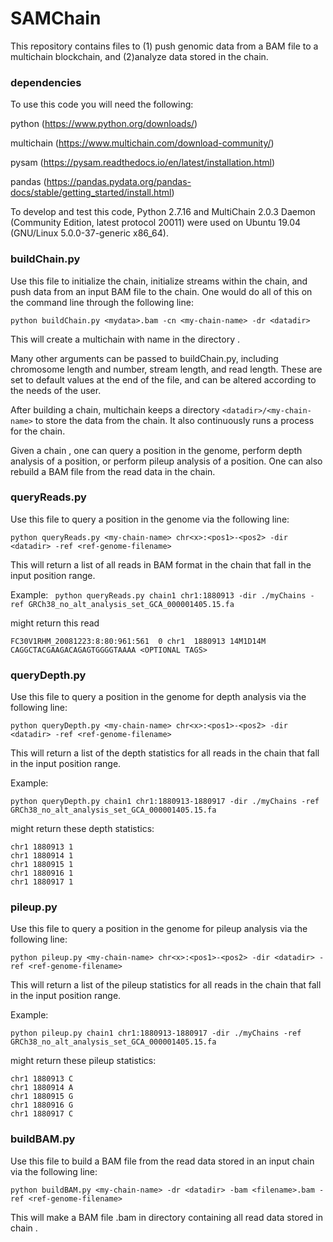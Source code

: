 # SAMChain

This repository contains files to (1) push genomic data from a BAM file to a multichain blockchain, and (2)analyze data stored in the chain.

### dependencies
To use this code you will need the following:

python (https://www.python.org/downloads/)

multichain (https://www.multichain.com/download-community/)

pysam (https://pysam.readthedocs.io/en/latest/installation.html)

pandas (https://pandas.pydata.org/pandas-docs/stable/getting_started/install.html)

To develop and test this code, Python 2.7.16 and MultiChain 2.0.3 Daemon (Community Edition, latest protocol 20011) were used on Ubuntu 19.04 (GNU/Linux 5.0.0-37-generic x86_64).

### buildChain.py
Use this file to initialize the chain, initialize streams within the chain, and push data from an input BAM file to the chain.
One would do all of this on the command line through the following line:

``` python buildChain.py <mydata>.bam -cn <my-chain-name> -dr <datadir> ```
  
This will create a multichain with name <my-chain-name> in the directory <datadir>. 
  
Many other arguments can be passed to buildChain.py, including chromosome length and number, stream length, and read length. These are set to default values at the end of the file, and can be altered according to the needs of the user. 

After building a chain, multichain keeps a directory ```<datadir>/<my-chain-name>``` to store the data from the chain. It also continuously runs a process for the chain.
  

Given a chain <my-chain-name>, one can query a position in the genome, perform depth analysis of a position, or perform pileup analysis of a position. One can also rebuild a BAM file from the read data in the chain.

### queryReads.py

Use this file to query a position in the genome via the following line:

``` python queryReads.py <my-chain-name> chr<x>:<pos1>-<pos2> -dir <datadir> -ref <ref-genome-filename> ```

This will return a list of all reads in BAM format in the chain that fall in the input position range. 

Example:
``` python queryReads.py chain1 chr1:1880913 -dir ./myChains -ref GRCh38_no_alt_analysis_set_GCA_000001405.15.fa```

might return this read

```FC30V1RHM_20081223:8:80:961:561  0 chr1  1880913 14M1D14M  CAGGCTACGAAGACAGAGTGGGGTAAAA <OPTIONAL TAGS>```


### queryDepth.py


Use this file to query a position in the genome for depth analysis via the following line:

``` python queryDepth.py <my-chain-name> chr<x>:<pos1>-<pos2> -dir <datadir> -ref <ref-genome-filename> ```

This will return a list of the depth statistics for all reads in the chain that fall in the input position range.

Example:

``` python queryDepth.py chain1 chr1:1880913-1880917 -dir ./myChains -ref GRCh38_no_alt_analysis_set_GCA_000001405.15.fa ```

might return these depth statistics:

```
chr1 1880913 1
chr1 1880914 1
chr1 1880915 1
chr1 1880916 1
chr1 1880917 1 
```
### pileup.py


Use this file to query a position in the genome for pileup analysis via the following line:

``` python pileup.py <my-chain-name> chr<x>:<pos1>-<pos2> -dir <datadir> -ref <ref-genome-filename> ```

This will return a list of the pileup statistics for all reads in the chain that fall in the input position range.

Example:

``` python pileup.py chain1 chr1:1880913-1880917 -dir ./myChains -ref GRCh38_no_alt_analysis_set_GCA_000001405.15.fa ```

might return these pileup statistics:

```
chr1 1880913 C
chr1 1880914 A
chr1 1880915 G
chr1 1880916 G
chr1 1880917 C 
```

### buildBAM.py


Use this file to build a BAM file from the read data stored in an input chain via the following line:

``` python buildBAM.py <my-chain-name> -dr <datadir> -bam <filename>.bam -ref <ref-genome-filename> ```

This will make a BAM file <filename>.bam in directory containing all read data stored in chain <my-chain-name>.

